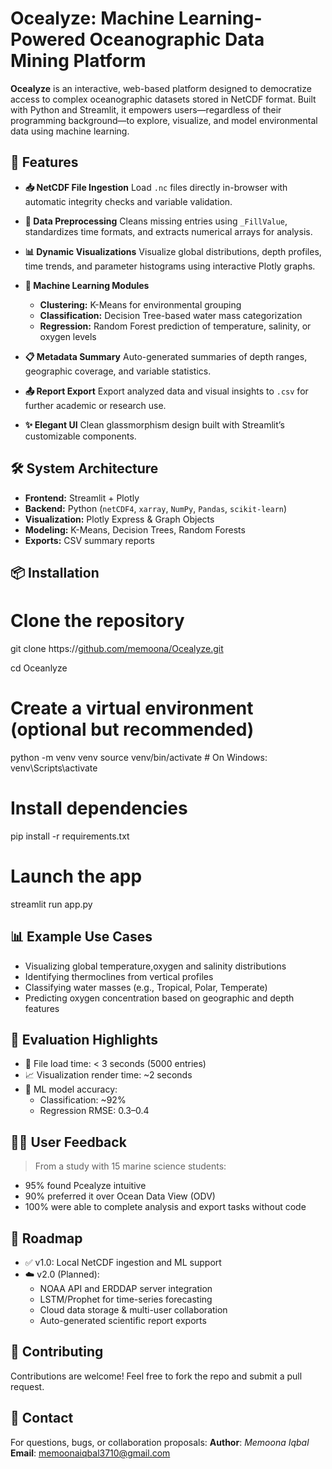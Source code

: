 # Ocealyze: Machine Learning-Powered Oceanographic Data Mining Platform

**Ocealyze** is an interactive, web-based platform designed to democratize access to complex oceanographic datasets stored in NetCDF format. Built with Python and Streamlit, it empowers users—regardless of their programming background—to explore, visualize, and model environmental data using machine learning.

## 🚀 Features

* **📥 NetCDF File Ingestion**
  Load `.nc` files directly in-browser with automatic integrity checks and variable validation.

* **🧼 Data Preprocessing**
  Cleans missing entries using `_FillValue`, standardizes time formats, and extracts numerical arrays for analysis.

* **📊 Dynamic Visualizations**
  Visualize global distributions, depth profiles, time trends, and parameter histograms using interactive Plotly graphs.

* **🧠 Machine Learning Modules**

  * **Clustering:** K-Means for environmental grouping
  * **Classification:** Decision Tree-based water mass categorization
  * **Regression:** Random Forest prediction of temperature, salinity, or oxygen levels

* **📋 Metadata Summary**
  Auto-generated summaries of depth ranges, geographic coverage, and variable statistics.

* **📤 Report Export**
  Export analyzed data and visual insights to `.csv` for further academic or research use.

* **✨ Elegant UI**
  Clean glassmorphism design built with Streamlit’s customizable components.

## 🛠️ System Architecture

* **Frontend:** Streamlit + Plotly
* **Backend:** Python (`netCDF4`, `xarray`, `NumPy`, `Pandas`, `scikit-learn`)
* **Visualization:** Plotly Express & Graph Objects
* **Modeling:** K-Means, Decision Trees, Random Forests
* **Exports:** CSV summary reports

## 📦 Installation
# Clone the repository
git clone https://[github.com/memoona/Ocealyze.git](https://github.com/Memoonaiqbal/Ocealyze)

cd Oceanlyze

# Create a virtual environment (optional but recommended)
python -m venv venv
source venv/bin/activate  # On Windows: venv\Scripts\activate

# Install dependencies
pip install -r requirements.txt

# Launch the app
streamlit run app.py

## 📊 Example Use Cases

* Visualizing global temperature,oxygen and salinity distributions
* Identifying thermoclines from vertical profiles
* Classifying water masses (e.g., Tropical, Polar, Temperate)
* Predicting oxygen concentration based on geographic and depth features

## 🧪 Evaluation Highlights

* 📁 File load time: < 3 seconds (5000 entries)
* 📈 Visualization render time: \~2 seconds
* 🧠 ML model accuracy:
  * Classification: \~92%
  * Regression RMSE: 0.3–0.4

## 👩‍🔬 User Feedback

> From a study with 15 marine science students:
* 95% found Pcealyze intuitive
* 90% preferred it over Ocean Data View (ODV)
* 100% were able to complete analysis and export tasks without code

## 🔮 Roadmap

* ✅ v1.0: Local NetCDF ingestion and ML support
* ☁️ v2.0 (Planned):
  * NOAA API and ERDDAP server integration
  * LSTM/Prophet for time-series forecasting
  * Cloud data storage & multi-user collaboration
  * Auto-generated scientific report exports

## 🤝 Contributing

Contributions are welcome! Feel free to fork the repo and submit a pull request.

## 📧 Contact

For questions, bugs, or collaboration proposals:
**Author**: *Memoona Iqbal*
**Email**: memoonaiqbal3710@gmail.com


